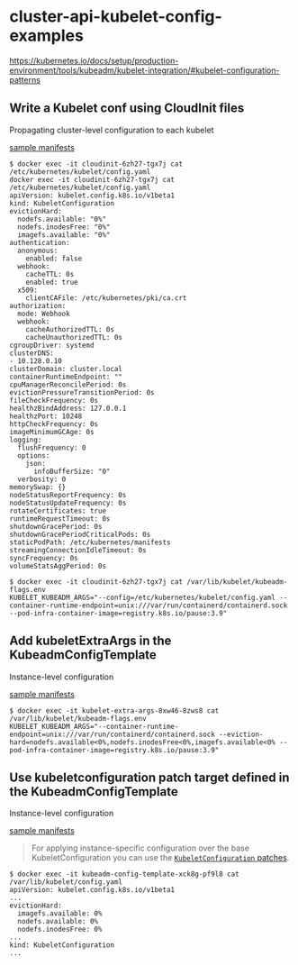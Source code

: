 # cluster-api-kubelet-config-examples

<https://kubernetes.io/docs/setup/production-environment/tools/kubeadm/kubelet-integration/#kubelet-configuration-patterns>

## Write a Kubelet conf using CloudInit files

Propagating cluster-level configuration to each kubelet

[sample manifests](./clusters/cloudinit)

```
$ docker exec -it cloudinit-6zh27-tgx7j cat /etc/kubernetes/kubelet/config.yaml
docker exec -it cloudinit-6zh27-tgx7j cat /etc/kubernetes/kubelet/config.yaml
apiVersion: kubelet.config.k8s.io/v1beta1
kind: KubeletConfiguration
evictionHard:
  nodefs.available: "0%"
  nodefs.inodesFree: "0%"
  imagefs.available: "0%"
authentication:
  anonymous:
    enabled: false
  webhook:
    cacheTTL: 0s
    enabled: true
  x509:
    clientCAFile: /etc/kubernetes/pki/ca.crt
authorization:
  mode: Webhook
  webhook:
    cacheAuthorizedTTL: 0s
    cacheUnauthorizedTTL: 0s
cgroupDriver: systemd
clusterDNS:
- 10.128.0.10
clusterDomain: cluster.local
containerRuntimeEndpoint: ""
cpuManagerReconcilePeriod: 0s
evictionPressureTransitionPeriod: 0s
fileCheckFrequency: 0s
healthzBindAddress: 127.0.0.1
healthzPort: 10248
httpCheckFrequency: 0s
imageMinimumGCAge: 0s
logging:
  flushFrequency: 0
  options:
    json:
      infoBufferSize: "0"
  verbosity: 0
memorySwap: {}
nodeStatusReportFrequency: 0s
nodeStatusUpdateFrequency: 0s
rotateCertificates: true
runtimeRequestTimeout: 0s
shutdownGracePeriod: 0s
shutdownGracePeriodCriticalPods: 0s
staticPodPath: /etc/kubernetes/manifests
streamingConnectionIdleTimeout: 0s
syncFrequency: 0s
volumeStatsAggPeriod: 0s
```

```
$ docker exec -it cloudinit-6zh27-tgx7j cat /var/lib/kubelet/kubeadm-flags.env
KUBELET_KUBEADM_ARGS="--config=/etc/kubernetes/kubelet/config.yaml --container-runtime-endpoint=unix:///var/run/containerd/containerd.sock --pod-infra-container-image=registry.k8s.io/pause:3.9"
```

## Add kubeletExtraArgs in the KubeadmConfigTemplate

Instance-level configuration

[sample manifests](./clusters/kubelet-extra-args)

```
$ docker exec -it kubelet-extra-args-8xw46-8zws8 cat /var/lib/kubelet/kubeadm-flags.env
KUBELET_KUBEADM_ARGS="--container-runtime-endpoint=unix:///var/run/containerd/containerd.sock --eviction-hard=nodefs.available<0%,nodefs.inodesFree<0%,imagefs.available<0% --pod-infra-container-image=registry.k8s.io/pause:3.9"
```

## Use kubeletconfiguration patch target defined in the KubeadmConfigTemplate

Instance-level configuration

[sample manifests](./clusters/kubeadm-config-template)

> For applying instance-specific configuration over the base KubeletConfiguration you can use the [`KubeletConfiguration` patches](<https://kubernetes.io/docs/setup/production-environment/tools/kubeadm/control-plane-flags/#patches>).

```
$ docker exec -it kubeadm-config-template-xck8g-pf9l8 cat /var/lib/kubelet/config.yaml
apiVersion: kubelet.config.k8s.io/v1beta1
...
evictionHard:
  imagefs.available: 0%
  nodefs.available: 0%
  nodefs.inodesFree: 0%
...
kind: KubeletConfiguration
...
```
